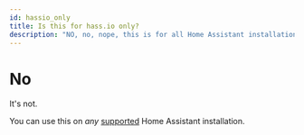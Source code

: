 ```yaml
---
id: hassio_only
title: Is this for hass.io only?
description: "NO, no, nope, this is for all Home Assistant installations (windows may have issues)"
---
```


# No

It's not.

You can use this on _any_ [supported](https://github.com/home-assistant/architecture/blob/master/adr/0012-define-supported-installation-method.md) Home Assistant installation.
